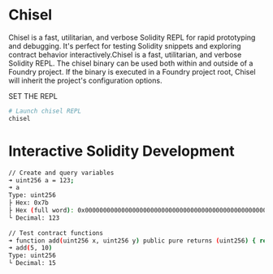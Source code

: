# Chisel
Chisel is a fast, utilitarian, and verbose Solidity REPL for rapid prototyping and debugging. It's perfect for testing Solidity snippets and exploring contract behavior interactively.Chisel is a fast, utilitarian, and verbose Solidity REPL.
The chisel binary can be used both within and outside of a Foundry project. If the binary is executed in a Foundry project root, Chisel will inherit the project's configuration options.

SET THE REPL

```bash
# Launch chisel REPL
chisel
```

# Interactive Solidity Development

```bash
// Create and query variables
➜ uint256 a = 123;
➜ a
Type: uint256
├ Hex: 0x7b
├ Hex (full word): 0x000000000000000000000000000000000000000000000000000000000000007b
└ Decimal: 123
 
// Test contract functions
➜ function add(uint256 x, uint256 y) public pure returns (uint256) { return x + y; }
➜ add(5, 10)
Type: uint256
└ Decimal: 15
```

